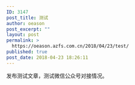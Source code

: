 ```yaml
---
ID: 3147
post_title: 测试
author: oeason
post_excerpt: ""
layout: post
permalink: >
  https://oeason.azfs.com.cn/2018/04/23/test/
published: true
post_date: 2018-04-23 18:26:11
---
```

发布测试文章，测试微信公众号对接情况。